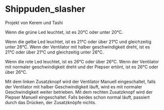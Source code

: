 # Shippuden_slasher
Projekt von Kerem und Tashi

Wenn die grüne Led leuchtet, ist es 20°C oder unter 20°C.

Wenn die gelbe Led leuchtet, ist es 21°C oder über 21°C und gleichzeitig unter 26°C.
Wenn der Ventilator mit halber geschwindigkeit dreht, ist es 21°C oder über 21°C und gleichzeitig unter 26°C.

Wenn die rote Led leuchtet, ist es 26°C oder über 26°C. 
Wenn der Ventilator mit normaler geschwindigkeit dreht und der Piepser ertönt, ist es 26°C oder über 26°C.

Mit dem linken Zusatzknopf wird der Ventilator Manuell eingeschaltet, falls der Ventilator mit halber Geschwindigkeit läuft, wird es mit normaler Geschwindigkeit weiter betrieben.
Mit dem rechten Zusatzknopf wird der Piepser Manuell eingeschaltet.
Falls beides schon normal läuft, passiert durch das Drücken, der Zusatzknöpfe nichts.
